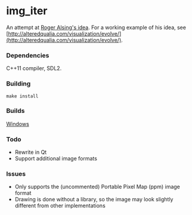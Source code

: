 # img_iter

An attempt at [Roger Alsing's idea](http://rogeralsing.com/2008/12/07/genetic-programming-evolution-of-mona-lisa/).
For a working example of his idea, see [http://alteredqualia.com/visualization/evolve/](http://alteredqualia.com/visualization/evolve/).

### Dependencies
C++11 compiler, SDL2.


### Building

    make install

### Builds
[Windows](https://bitbucket.org/Wesulee/img_iter_build/get/master.zip)

### Todo
* Rewrite in Qt
* Support additional image formats

### Issues
* Only supports the (uncommented) Portable Pixel Map (ppm) image format
* Drawing is done without a library, so the image may look slightly different from other implementations
